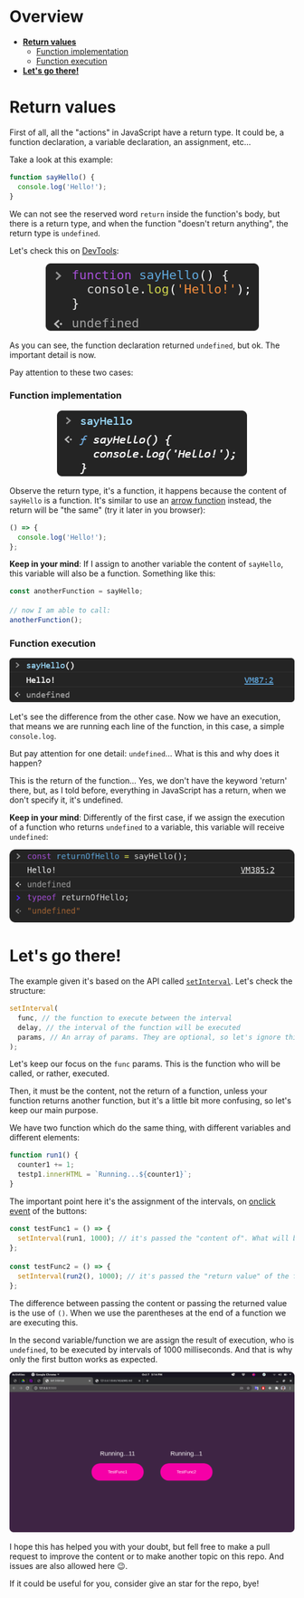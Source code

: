 # Overview

- **[Return values](#return-values)**
  - [Function implementation](#function-implementation)
  - [Function execution](#function-execution)
- **[Let's go there!](#Let's-go-there!)**

# Return values

First of all, all the "actions" in JavaScript have a return type. It could be, a function declaration, a variable declaration, an assignment, etc...

Take a look at this example:

```javascript
function sayHello() {
  console.log('Hello!');
}
```

We can not see the reserved word `return` inside the function's body, but there is a return type, and when the function "doesn't return anything", the return type is `undefined`.

Let's check this on [DevTools](https://developer.mozilla.org/en-US/docs/Learn/Common_questions/What_are_browser_developer_tools):

<p align="center">
  <img src="./.github/images/function-declaration.png" alt="Function declaration returning undefined" />
</p>

As you can see, the function declaration returned `undefined`, but ok. The important detail is now.

Pay attention to these two cases:

### **Function implementation**

<p align="center">
  <img src="./.github/images/getting-function-implementation.png" alt="Getting function implementation" />
</p>

Observe the return type, it's a function, it happens because the content of `sayHello` is a function. It's similar to use an [arrow function](https://developer.mozilla.org/en-US/docs/Web/JavaScript/Reference/Functions/Arrow_functions) instead, the return will be "the same" (try it later in you browser):

```javascript
() => {
  console.log('Hello!');
};
```

**Keep in your mind**: If I assign to another variable the content of `sayHello`, this variable will also be a function. Something like this:

```javascript
const anotherFunction = sayHello;

// now I am able to call:
anotherFunction();
```

### **Function execution**

<p align="center">
  <img src="./.github/images/getting-function-execution.png" alt="Getting function execution" />
</p>

Let's see the difference from the other case. Now we have an execution, that means we are running each line of the function, in this case, a simple `console.log`.

But pay attention for one detail: `undefined`... What is this and why does it happen?

This is the return of the function... Yes, we don't have the keyword 'return' there, but, as I told before, everything in JavaScript has a return, when we don't specify it, it's undefined.

**Keep in your mind**: Differently of the first case, if we assign the execution of a function who returns `undefined` to a variable, this variable will receive `undefined`:

<p align="center">
  <img src="./.github/images/assigning-return-of-function-to-variable.png" alt="Assigning return of the function to variable" />
</p>

# Let's go there!

The example given it's based on the API called [`setInterval`](https://developer.mozilla.org/en-US/docs/Web/API/WindowOrWorkerGlobalScope/setInterval). Let's check the structure:

```javascript
setInterval(
  func, // the function to execute between the interval
  delay, // the interval of the function will be executed
  params, // An array of params. They are optional, so let's ignore this for now
);
```

Let's keep our focus on the `func` params. This is the function who will be called, or rather, executed.

Then, it must be the content, not the return of a function, unless your function returns another function, but it's a little bit more confusing, so let's keep our main purpose.

We have two function which do the same thing, with different variables and different elements:

```javascript
function run1() {
  counter1 += 1;
  testp1.innerHTML = `Running...${counter1}`;
}
```

The important point here it's the assignment of the intervals, on [onclick event](https://developer.mozilla.org/pt-BR/docs/Web/API/GlobalEventHandlers/onclick) of the buttons:

```javascript
const testFunc1 = () => {
  setInterval(run1, 1000); // it's passed the "content of". What will be execute
};

const testFunc2 = () => {
  setInterval(run2(), 1000); // it's passed the "return value" of the function
};
```

The difference between passing the content or passing the returned value is the use of `()`. When we use the parentheses at the end of a function we are executing this.

In the second variable/function we are assign the result of execution, who is `undefined`, to be executed by intervals of 1000 milliseconds. And that is why only the first button works as expected.

<p align="center">
  <img src="./.github/images/executing-the-app.png" alt="Showing thi difference between the counters" />
</p>

I hope this has helped you with your doubt, but fell free to make a pull request to improve the content or to make another topic on this repo. And issues are also allowed here 😉.

If it could be useful for you, consider give an star for the repo, bye!
